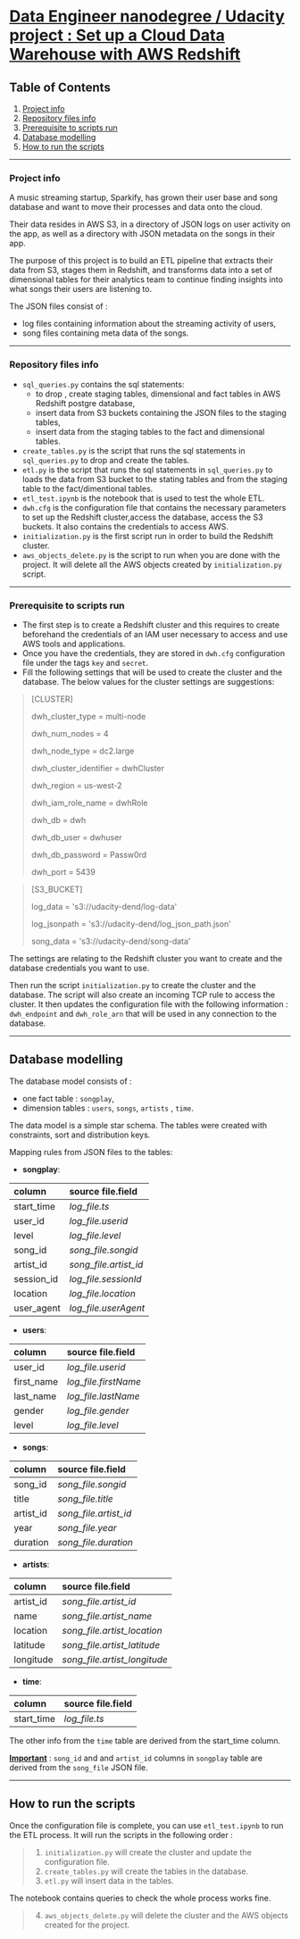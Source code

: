 # <u>Data Engineer nanodegree / Udacity project : Set up a Cloud Data Warehouse with AWS Redshift</u>
## Table of Contents
1. [Project info](#project-info)
2. [Repository files info](#repository-files-info)
3. [Prerequisite to scripts run](#pre-requisite)
4. [Database modelling](#database-modelling)
5. [How to run the scripts](#how-to-run-the-scripts)

***

### Project info

A music streaming startup, Sparkify, has grown their user base and song database and want to move their processes and data onto the cloud.

Their data resides in AWS S3, in a directory of JSON logs on user activity on the app, as well as a directory with JSON metadata on the songs in their app.

The purpose of this project is to build an ETL pipeline that extracts their data from S3, stages them in Redshift, and transforms data into a set of dimensional tables for their analytics team to continue finding insights into what songs their users are listening to.

The JSON files consist of :
* log files containing information about the streaming activity of users,
* song files containing meta data of the songs.


***
### Repository files info

* `sql_queries.py` contains the sql statements:
    * to drop , create staging tables, dimensional and fact tables in AWS Redshift postgre  database,
    * insert data from S3 buckets containing the JSON files to the staging tables,
    * insert data from the staging tables to the fact and dimensional tables. 
* `create_tables.py` is the script that runs the sql statements in `sql_queries.py` to drop and create the tables. 
* `etl.py` is the script that runs the sql statements in `sql_queries.py` to loads the data from S3 bucket to the stating tables and from the staging table to the fact/dimentional tables. 
* `etl_test.ipynb` is the notebook that is used to test the whole ETL.
* `dwh.cfg` is the configuration file that contains the necessary parameters to set up the Redshift cluster,access the database, access the S3 buckets. It also contains the credentials to access AWS. 
* `initialization.py` is the first script run in order to build the Redshift cluster. 
* `aws_objects_delete.py` is the script to run when you are done with the project. It will delete all the AWS objects created by `initialization.py` script.



***
### Prerequisite to scripts run

* The first step is to create a Redshift cluster and this requires  to create beforehand the credentials of an IAM user necessary to access and use AWS tools and applications.
* Once you have the credentials, they are stored in `dwh.cfg` configuration file under the tags `key` and `secret`.
* Fill the following settings that will be used to create the cluster and the database.
The below values for the cluster settings are suggestions:

>[CLUSTER]
> 
> dwh_cluster_type = multi-node
> 
> dwh_num_nodes = 4
>
> dwh_node_type = dc2.large
>
> dwh_cluster_identifier = dwhCluster
>
> dwh_region = us-west-2
> 
> dwh_iam_role_name = dwhRole
>
> dwh_db = dwh
>
> dwh_db_user = dwhuser
>
> dwh_db_password = Passw0rd
>
> dwh_port = 5439

> [S3_BUCKET]
>
> log_data = 's3://udacity-dend/log-data'
>
> log_jsonpath = 's3://udacity-dend/log_json_path.json'
> 
> song_data = 's3://udacity-dend/song-data'

The settings are relating to the Redshift cluster you want to create and the database credentials you want to use.

Then run the script `initialization.py` to create the cluster and the database. The script will also create an incoming TCP rule to access the cluster. It then updates the configuration file with the following information :
`dwh_endpoint` and `dwh_role_arn` that will be used in any connection to the database. 

***
## Database modelling

The database model consists of :
* one fact table : `songplay`,
* dimension tables : `users`, `songs`, `artists` , `time`. 

The data model is a simple star schema.
The tables were created with constraints, sort and distribution keys.

Mapping rules from JSON files to the tables:

* __songplay__:

| column | source file.field  |
|:--------------|:-------------|
| start_time | *log_file.ts* |
| user_id | *log_file.userid* |
| level | *log_file.level* |
| song_id | *song_file.songid*|
| artist_id | *song_file.artist_id*|
| session_id | *log_file.sessionId*|
| location | *log_file.location*|
| user_agent | *log_file.userAgent*|

* __users__:

| column | source file.field  |
|:--------------|:-------------|
| user_id | *log_file.userid* |
| first_name | *log_file.firstName* |
| last_name | *log_file.lastName* |
| gender | *log_file.gender*|
| level | *log_file.level*|

* __songs__:

| column | source file.field  |
|:--------------|:-------------|
| song_id | *song_file.songid* |
| title | *song_file.title* |
| artist_id | *song_file.artist_id* |
| year | *song_file.year*|
| duration | *song_file.duration*|

* __artists__:

| column | source file.field  |
|:--------------|:-------------|
| artist_id | *song_file.artist_id* |
| name | *song_file.artist_name* |
| location | *song_file.artist_location* |
| latitude | *song_file.artist_latitude*|
| longitude | *song_file.artist_longitude*|

* __time__:

| column | source file.field  |
|:--------------|:-------------|
| start_time | *log_file.ts* |

The other info from the `time` table are derived
from the start_time column.


**<u>Important</u>** : `song_id` and and `artist_id` columns in `songplay` table are derived from the `song_file` JSON file.

***

## How to run the scripts


Once the configuration file is complete, you can use `etl_test.ipynb` to run the ETL process.
It will run the scripts in the following order :
> 1. `initialization.py` will create the cluster and update the configuration file.
> 2. `create_tables.py` will create the tables in the database.
> 3. `etl.py` will insert data in the tables.

The notebook contains queries to check the whole process works fine.
> 4. `aws_objects_delete.py` will delete the cluster and the AWS objects created for the project.




